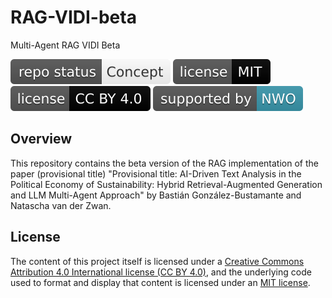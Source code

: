 # RAG-VIDI-beta
Multi-Agent RAG VIDI Beta

[![Project Status: Concept – Minimal or no implementation has been done yet, or the repository is only intended to be a limited example, demo, or proof-of-concept.](https://raw.githubusercontent.com/Making-Finance-Sustainable/RAG-VIDI-beta/master/badges/concept.svg)](STATUS.md) [![License](https://raw.githubusercontent.com/Making-Finance-Sustainable/RAG-VIDI-beta/main/badges/mit.svg)](LICENSE-MIT.md) [![License](https://raw.githubusercontent.com/Making-Finance-Sustainable/RAG-VIDI-beta/main/badges/cc_by_4_0.svg)](LICENSE-CC.md) [![NWO](https://raw.githubusercontent.com/Making-Finance-Sustainable/RAG-VIDI-beta/master/badges/nwo.svg)](https://www.nwo.nl/en)

## Overview

This repository contains the beta version of the RAG implementation of the paper (provisional title) "Provisional title: AI-Driven Text Analysis in the Political Economy of Sustainability: Hybrid Retrieval-Augmented Generation and LLM Multi-Agent Approach" by Bastián González-Bustamante and Natascha van der Zwan.

## License

The content of this project itself is licensed under a [Creative Commons Attribution 4.0 International license (CC BY 4.0)](LICENSE-CC.md), and the underlying code used to format and display that content is licensed under an [MIT license](LICENSE-MIT.md).
